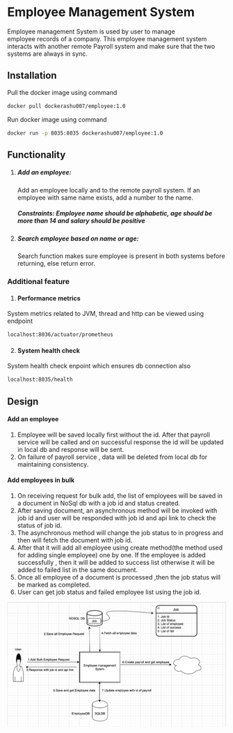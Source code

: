# Employee Management System

Employee management System is used by user to manage employee records of a company. This employee management system interacts with another remote Payroll system and make sure that the two systems are always in sync.

## Installation

Pull the docker image using command

```bash
docker pull dockerashu007/employee:1.0
```

Run docker image using command

```bash
docker run -p 8035:8035 dockerashu007/employee:1.0
```

## Functionality

1. ##### Add an employee:
   Add an employee locally and to the remote payroll system. If an employee with same name exists, add a number to the name.
   
   ##### Constraints: Employee name should be alphabetic, age should be more than 14 and salary should be positive

2. ##### Search employee based on name or age:
   Search function makes sure employee is present in both systems before returning, else return error.

### Additional feature
1. #### Performance metrics
System metrics related to JVM, thread and http can be viewed using endpoint
```bash
localhost:8036/actuator/prometheus
```

2. #### System health check
System health check enpoint which ensures db connection also
```bash
localhost:8035/health
```

## Design
#### Add an employee

1. Employee will be saved locally first without the id. After that payroll service will be called and on successful response the id will be updated in local db and response will be sent.
2. On failure of payroll service , data will be deleted from local db for maintaining consistency.


#### Add employees in bulk

1. On receiving request for bulk add, the list of employees will be saved in a document in NoSql db with a job id and status created.
2. After saving document, an asynchronous method will be invoked with job id and  user will be responded with job id and api link to check the status of job id.
3. The asynchronous method will change the job status to in progress and then will fetch the document with job id.
4. After that it will add all employee using create method(the method used for adding single employee) one by one. If the employee is added successfully , then it will be added to success list otherwise it will be added to failed list in the same document.
5. Once all employee of a document is processed ,then the job status will be marked as completed.
6. User can get job status and failed employee list using the job id.

![alt text](https://github.com/ashutoshkumar007/EmployeeManagement/blob/master/AddBulkDesign.png)
